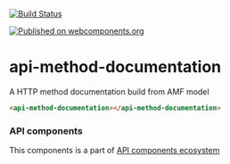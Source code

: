 [![Build Status](https://travis-ci.org/advanced-rest-client/api-method-documentation.svg?branch=stage)](https://travis-ci.org/advanced-rest-client/api-method-documentation)  

[![Published on webcomponents.org](https://img.shields.io/badge/webcomponents.org-published-blue.svg)](https://www.webcomponents.org/element/advanced-rest-client/api-method-documentation)

# api-method-documentation

A HTTP method documentation build from AMF model

```html
<api-method-documentation></api-method-documentation>
```

### API components

This components is a part of [API components ecosystem](https://elements.advancedrestclient.com/)
